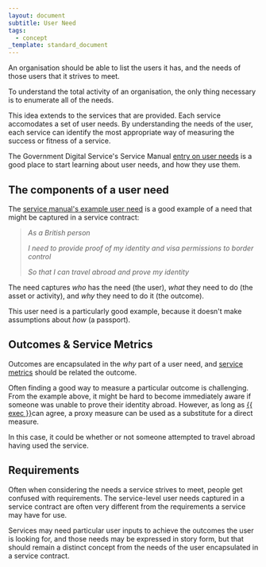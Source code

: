 ```yaml
---
layout: document
subtitle: User Need
tags:
  - concept
_template: standard_document
---
```


An organisation should be able to list the users it has, and the needs of those users that it strives to meet.

To understand the total activity of an organisation, the only thing necessary is to enumerate all of the needs.

This idea extends to the services that are provided. Each service accomodates a set of user needs. By understanding the needs of the user, each service can identify the most appropriate way of measuring the success or fitness of a service.

The Government Digital Service's Service Manual [entry on user needs](https://www.gov.uk/service-manual/user-research/start-by-learning-user-needs) is a good place to start learning about user needs, and how they use them.

## The components of a user need

The [service manual's example user need](https://www.gov.uk/service-manual/user-research/start-by-learning-user-needs#writing-user-needs) is a good example of a need that might be captured in a service contract:

> _As a British person_
>
> _I need to provide proof of my identity and visa permissions to border control_
>
> _So that I can travel abroad and prove my identity_

The need captures _who_ has the need (the user), _what_ they need to do (the asset or activity), and _why_ they need to do it (the outcome). 

This user need is a particularly good example, because it doesn't make assumptions about _how_ (a passport).

## Outcomes & Service Metrics

Outcomes are encapsulated in the _why_ part of a user need, and [service metrics](/measuring-service-performance/) should be related the outcome.

Often finding a good way to measure a particular outcome is challenging. From the example above, it might be hard to become immediately aware if someone was unable to prove their identity abroad. However, as long as [{{ exec }}](/executive/)can agree, a proxy measure can be used as a substitute for a direct measure. 

In this case, it could be whether or not someone attempted to travel abroad having used the service.

## Requirements

Often when considering the needs a service strives to meet, people get confused with requirements. The service-level user needs captured in a service contract are often very different from the requirements a service may have for use. 

Services may need particular user inputs to achieve the outcomes the user is looking for, and those needs may be expressed in story form, but that should remain a distinct concept from the needs of the user encapsulated in a service contract.

